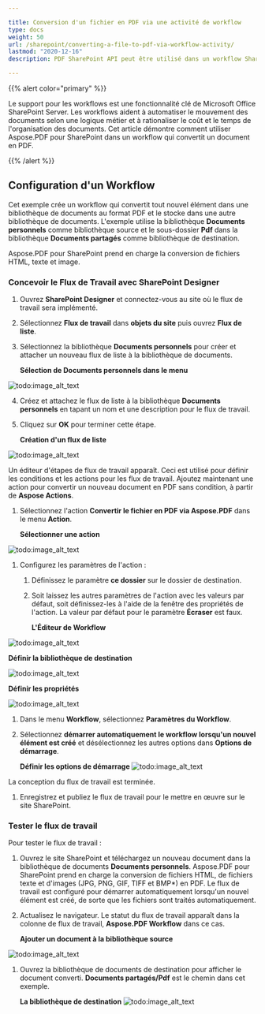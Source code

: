 ```yaml
---

title: Conversion d'un fichier en PDF via une activité de workflow  
type: docs  
weight: 50  
url: /sharepoint/converting-a-file-to-pdf-via-workflow-activity/  
lastmod: "2020-12-16"  
description: PDF SharePoint API peut être utilisé dans un workflow SharePoint qui convertit un document en PDF.  

---
```


{{% alert color="primary" %}}

Le support pour les workflows est une fonctionnalité clé de Microsoft Office SharePoint Server. Les workflows aident à automatiser le mouvement des documents selon une logique métier et à rationaliser le coût et le temps de l'organisation des documents. Cet article démontre comment utiliser Aspose.PDF pour SharePoint dans un workflow qui convertit un document en PDF.

{{% /alert %}}

## **Configuration d'un Workflow**

Cet exemple crée un workflow qui convertit tout nouvel élément dans une bibliothèque de documents au format PDF et le stocke dans une autre bibliothèque de documents. L'exemple utilise la bibliothèque **Documents personnels** comme bibliothèque source et le sous-dossier **Pdf** dans la bibliothèque **Documents partagés** comme bibliothèque de destination.

Aspose.PDF pour SharePoint prend en charge la conversion de fichiers HTML, texte et image.

### **Concevoir le Flux de Travail avec SharePoint Designer**

1. Ouvrez **SharePoint Designer** et connectez-vous au site où le flux de travail sera implémenté.
2. Sélectionnez **Flux de travail** dans **objets du site** puis ouvrez **Flux de liste**.
3. Sélectionnez la bibliothèque **Documents personnels** pour créer et attacher un nouveau flux de liste à la bibliothèque de documents.

   **Sélection de Documents personnels dans le menu**

![todo:image_alt_text](converting-a-file-to-pdf-via-workflow-activity_1.png)

4. Créez et attachez le flux de liste à la bibliothèque **Documents personnels** en tapant un nom et une description pour le flux de travail.
5. Cliquez sur **OK** pour terminer cette étape.

   **Création d'un flux de liste**

![todo:image_alt_text](converting-a-file-to-pdf-via-workflow-activity_2.png)

Un éditeur d'étapes de flux de travail apparaît. Ceci est utilisé pour définir les conditions et les actions pour les flux de travail. Ajoutez maintenant une action pour convertir un nouveau document en PDF sans condition, à partir de **Aspose Actions**.
1. Sélectionnez l'action **Convertir le fichier en PDF via Aspose.PDF** dans le menu **Action**.

   **Sélectionner une action**

![todo:image_alt_text](converting-a-file-to-pdf-via-workflow-activity_3.png)

1. Configurez les paramètres de l'action :
   1. Définissez le paramètre **ce dossier** sur le dossier de destination.
   1. Soit laissez les autres paramètres de l'action avec les valeurs par défaut, soit définissez-les à l'aide de la fenêtre des propriétés de l'action. La valeur par défaut pour le paramètre **Écraser** est faux.

      **L'Éditeur de Workflow**

![todo:image_alt_text](converting-a-file-to-pdf-via-workflow-activity_4.png)

**Définir la bibliothèque de destination**

![todo:image_alt_text](converting-a-file-to-pdf-via-workflow-activity_5.png)

**Définir les propriétés**

![todo:image_alt_text](converting-a-file-to-pdf-via-workflow-activity_6.png)

1. Dans le menu **Workflow**, sélectionnez **Paramètres du Workflow**.
1. Sélectionnez **démarrer automatiquement le workflow lorsqu'un nouvel élément est créé** et désélectionnez les autres options dans **Options de démarrage**.

   **Définir les options de démarrage**
![todo:image_alt_text](converting-a-file-to-pdf-via-workflow-activity_7.png)

La conception du flux de travail est terminée.

1. Enregistrez et publiez le flux de travail pour le mettre en œuvre sur le site SharePoint.

### **Tester le flux de travail**

Pour tester le flux de travail :

1. Ouvrez le site SharePoint et téléchargez un nouveau document dans la bibliothèque de documents **Documents personnels**. Aspose.PDF pour SharePoint prend en charge la conversion de fichiers HTML, de fichiers texte et d'images (JPG, PNG, GIF, TIFF et BMP*) en PDF. Le flux de travail est configuré pour démarrer automatiquement lorsqu'un nouvel élément est créé, de sorte que les fichiers sont traités automatiquement.
1. Actualisez le navigateur. Le statut du flux de travail apparaît dans la colonne de flux de travail, **Aspose.PDF Workflow** dans ce cas.

   **Ajouter un document à la bibliothèque source**

![todo:image_alt_text](converting-a-file-to-pdf-via-workflow-activity_8.png)

1. Ouvrez la bibliothèque de documents de destination pour afficher le document converti. **Documents partagés/Pdf** est le chemin dans cet exemple.

   **La bibliothèque de destination**
![todo:image_alt_text](converting-a-file-to-pdf-via-workflow-activity_9.png)